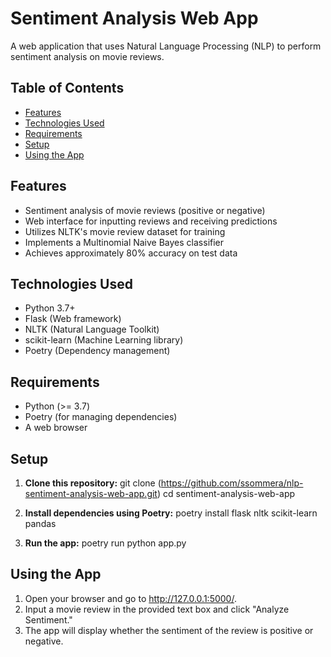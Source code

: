 # Sentiment Analysis Web App

A web application that uses Natural Language Processing (NLP) to perform sentiment analysis on movie reviews.

## Table of Contents
- [Features](#features)
- [Technologies Used](#technologies-used)
- [Requirements](#requirements)
- [Setup](#setup)
- [Using the App](#using-the-app)

## Features

- Sentiment analysis of movie reviews (positive or negative)
- Web interface for inputting reviews and receiving predictions
- Utilizes NLTK's movie review dataset for training
- Implements a Multinomial Naive Bayes classifier
- Achieves approximately 80% accuracy on test data

## Technologies Used

- Python 3.7+
- Flask (Web framework)
- NLTK (Natural Language Toolkit)
- scikit-learn (Machine Learning library)
- Poetry (Dependency management)

## Requirements

- Python (>= 3.7)
- Poetry (for managing dependencies)
- A web browser

## Setup

1. **Clone this repository:**
git clone (https://github.com/ssommera/nlp-sentiment-analysis-web-app.git)
cd sentiment-analysis-web-app

2. **Install dependencies using Poetry:**
poetry install flask nltk scikit-learn pandas

3. **Run the app:**
poetry run python app.py


## Using the App
1. Open your browser and go to http://127.0.0.1:5000/.
2. Input a movie review in the provided text box and click "Analyze Sentiment."
3. The app will display whether the sentiment of the review is positive or negative.
